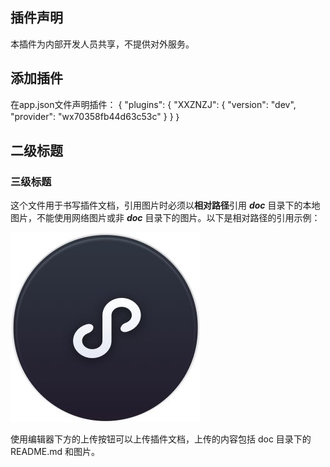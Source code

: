 ## 插件声明
  本插件为内部开发人员共享，不提供对外服务。
## 添加插件
在app.json文件声明插件：
{
  "plugins": {
    "XXZNZJ": { 
      "version": "dev",
      "provider": "wx70358fb44d63c53c"
    }
  }
｝

## 二级标题

### 三级标题

这个文件用于书写插件文档，引用图片时必须以**相对路径**引用 ***doc*** 目录下的本地图片，不能使用网络图片或非 ***doc*** 目录下的图片。以下是相对路径的引用示例：

![链接](./example.jpeg)

使用编辑器下方的上传按钮可以上传插件文档，上传的内容包括 doc 目录下的 README.md 和图片。




